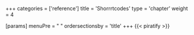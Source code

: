 +++
categories = ['reference']
title = 'Shorrrtcodes'
type = 'chapter'
weight = 4

[params]
  menuPre = "<i class='fa-fw fas fa-shapes'></i> "
  ordersectionsby = 'title'
+++
{{< piratify >}}